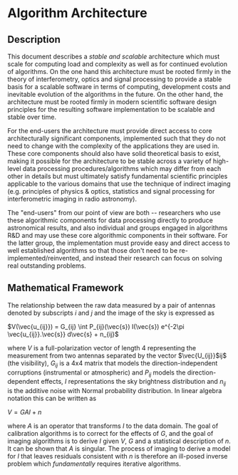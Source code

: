 # Algorithm Architecture

## Description

This document describes a _stable and scalable_ architecture which
must scale for computing load and complexity as well as for continued
evolution of algorithms.  On the one hand this architecture must be
rooted firmly in the theory of interferometry, optics and signal
processing to provide a stable basis for a scalable software in terms
of computing, development costs and inevitable evolution of the
algorithms in the future.  On the other hand, the architecture must be
rooted firmly in modern scientific software design principles for the
resulting software implementation to be scalable and stable over time.

For the end-users the architecture must provide direct access to core
architecturally significant components, implemented such that they do
not need to change with the complexity of the applications they are
used in.  These core components should also have solid theoretical
basis to exist, making it possible for the architecture to be stable
across a variety of high-level data processing procedures/algorithms
which may differ from each other in details but must ultimately
satisfy fundamental scientific principles applicable to the various
domains that use the technique of indirect imaging (e.g. principles of
physics & optics, statistics and signal processing for interferometric
imaging in radio astronomy).

The "end-users" from our point of view are both -- researchers who use
these algorithmic components for data processing directly to produce
astronomical results, and also individual and groups engaged in
algorithms R&D and may use these core algorithmic components in their
software.  For the latter group, the implementation must provide easy
and direct access to well established algorithms so that those don't
need to be re-implemented/reinvented, and instead their research can
focus on solving real outstanding problems.

## Mathematical Framework

The relationship between the raw data measured by a pair of antennas
denoted by subscripts $i$ and $j$ and the image of the sky is
expressed as

$V(\vec{u_{ij}}) = G_{ij} \int P_{ij}(\vec{s}) I(\vec{s}) e^{-2\pi \vec{u_{ij}}.\vec{s}} d\vec{s} + n_{ij}$

where $V$ is a full-polarization vector of length 4 representing the
measurement from two antennas separated by the vector
$\vec{U_{ij}}$ij$ (the visibility), $G_{ij}$ is a 4x4 matrix that
models the direction-independent corruptions (instrumental or
atmospheric) and $P_{ij}$ models the direction-dependent effects, $I$
representations the sky brightness distribution and $n_{ij}$ is the
additive noise with Normal probability distribution.  In linear
algebra notation this can be written as

$V = G A I + n$

where $A$ is an operator that transforms $I$ to the data domain.  The
goal of calibration algorithms is to correct for the effects of $G$,
and the goal of imaging algorithms is to derive $I$ given $V$, $G$ and
a statistical description of $n$.  It can be shown that $A$ is
singular.  The process of imaging to derive a model for $I$ that
leaves residuals consistent with $n$ is therefore an ill-posed inverse
problem which _fundamentally_ requires iterative algorithms.
